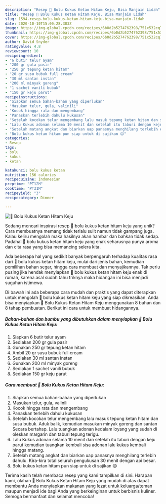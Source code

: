 ```yaml
---
description: "Resep 🎂 Bolu Kukus Ketan Hitam Keju, Bisa Manjain Lidah"
title: "Resep 🎂 Bolu Kukus Ketan Hitam Keju, Bisa Manjain Lidah"
slug: 1594-resep-bolu-kukus-ketan-hitam-keju-bisa-manjain-lidah
date: 2020-10-10T15:00:28.303Z
image: https://img-global.cpcdn.com/recipes/6b0d2b5274762398/751x532cq70/🎂-bolu-kukus-ketan-hitam-keju-foto-resep-utama.jpg
thumbnail: https://img-global.cpcdn.com/recipes/6b0d2b5274762398/751x532cq70/🎂-bolu-kukus-ketan-hitam-keju-foto-resep-utama.jpg
cover: https://img-global.cpcdn.com/recipes/6b0d2b5274762398/751x532cq70/🎂-bolu-kukus-ketan-hitam-keju-foto-resep-utama.jpg
author: David Snyder
ratingvalue: 4.8
reviewcount: 10
recipeingredient:
- "6 butir telur ayam"
- "200 gr gula pasir"
- "250 gr tepung ketan hitam"
- "20 gr susu bubuk full cream"
- "30 ml santan instan"
- "200 ml minyak goreng"
- "1 sachet vanili bubuk"
- "150 gr keju parut"
recipeinstructions:
- "Siapkan semua bahan-bahan yang diperlukan"
- "Masukan telur, gula, valinili"
- "Kocok hingga rata dan mengembang"
- "Panaskan terlebih dahulu kukusan"
- "Setelah kocokan telur mengembang lalu masuk tepung ketan hitam dan susu bubuk. Aduk balik, kemudian masukan minyak goreng dan santan Secara bertahap. Lalu tuangkan adonan kedalam loyang yang sudah di oleskan margarin dan taburi tepung terigu."
- "Lalu Kukus adonan selama 10 menit dan setelah itu taburi dengan keju parut kemudian tuangkan kembali sisa adonan lalu kukus kembali hingga matang."
- "Setelah matang angkat dan biarkan uap panasnya menghilang terlebih dahulu. Kira-kira total seluruh pengukusan 30 menit dengan api besar."
- "Bolu kukus ketan hitam pun siap untuk di sajikan 😊"
categories:
- Resep
tags:
- bolu
- kukus
- ketan

katakunci: bolu kukus ketan 
nutrition: 156 calories
recipecuisine: Indonesian
preptime: "PT12M"
cooktime: "PT31M"
recipeyield: "3"
recipecategory: Dinner

---
```



![🎂 Bolu Kukus Ketan Hitam Keju](https://img-global.cpcdn.com/recipes/6b0d2b5274762398/751x532cq70/🎂-bolu-kukus-ketan-hitam-keju-foto-resep-utama.jpg)

Sedang mencari inspirasi resep 🎂 bolu kukus ketan hitam keju yang unik? Cara membuatnya memang tidak terlalu sulit namun tidak gampang juga. Kalau keliru mengolah maka hasilnya akan hambar dan bahkan tidak sedap. Padahal 🎂 bolu kukus ketan hitam keju yang enak seharusnya punya aroma dan cita rasa yang bisa memancing selera kita.

Ada beberapa hal yang sedikit banyak berpengaruh terhadap kualitas rasa dari 🎂 bolu kukus ketan hitam keju, mulai dari jenis bahan, kemudian pemilihan bahan segar, hingga cara membuat dan menyajikannya. Tak perlu pusing jika hendak menyiapkan 🎂 bolu kukus ketan hitam keju enak di rumah, karena asal sudah tahu triknya maka hidangan ini bisa menjadi suguhan istimewa.




Di bawah ini ada beberapa cara mudah dan praktis yang dapat diterapkan untuk mengolah 🎂 bolu kukus ketan hitam keju yang siap dikreasikan. Anda bisa menyiapkan 🎂 Bolu Kukus Ketan Hitam Keju menggunakan 8 bahan dan 8 tahap pembuatan. Berikut ini cara untuk membuat hidangannya.

<!--inarticleads1-->

##### Bahan-bahan dan bumbu yang dibutuhkan dalam menyiapkan 🎂 Bolu Kukus Ketan Hitam Keju:

1. Siapkan 6 butir telur ayam
1. Sediakan 200 gr gula pasir
1. Gunakan 250 gr tepung ketan hitam
1. Ambil 20 gr susu bubuk full cream
1. Sediakan 30 ml santan instan
1. Gunakan 200 ml minyak goreng
1. Sediakan 1 sachet vanili bubuk
1. Sediakan 150 gr keju parut




<!--inarticleads2-->

##### Cara membuat 🎂 Bolu Kukus Ketan Hitam Keju:

1. Siapkan semua bahan-bahan yang diperlukan
1. Masukan telur, gula, valinili
1. Kocok hingga rata dan mengembang
1. Panaskan terlebih dahulu kukusan
1. Setelah kocokan telur mengembang lalu masuk tepung ketan hitam dan susu bubuk. Aduk balik, kemudian masukan minyak goreng dan santan Secara bertahap. Lalu tuangkan adonan kedalam loyang yang sudah di oleskan margarin dan taburi tepung terigu.
1. Lalu Kukus adonan selama 10 menit dan setelah itu taburi dengan keju parut kemudian tuangkan kembali sisa adonan lalu kukus kembali hingga matang.
1. Setelah matang angkat dan biarkan uap panasnya menghilang terlebih dahulu. Kira-kira total seluruh pengukusan 30 menit dengan api besar.
1. Bolu kukus ketan hitam pun siap untuk di sajikan 😊




Terima kasih telah membaca resep yang kami tampilkan di sini. Harapan kami, olahan 🎂 Bolu Kukus Ketan Hitam Keju yang mudah di atas dapat membantu Anda menyiapkan makanan yang lezat untuk keluarga/teman maupun menjadi ide bagi Anda yang berkeinginan untuk berbisnis kuliner. Semoga bermanfaat dan selamat mencoba!
